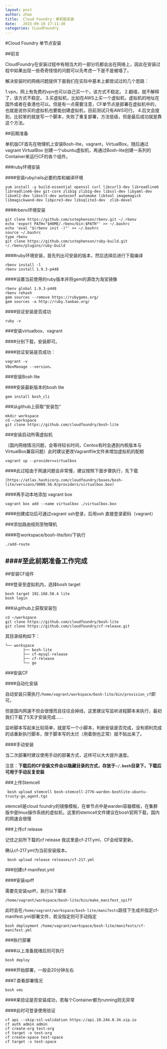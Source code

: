 ```yaml
---
layout: post
author: zhao
title:  Cloud Foundry：单机版安装
date:   2015-09-10 17:11:30
categories: CLoudFoundry
---
```


#Cloud Foundry 单节点安装

##前言

CloudFoundry在安装过程中有相当大的一部分坑都会出在网络上，因此在安装过程中如果出现一些奇奇怪怪的问题可以先考虑一下是不是被墙了。

解决安装时的网络问题提供下面我们在实际中基本上都尝试过的几个思路：

1.vpn，网上有免费的vpn也可以自己买一个，该方式不稳定。
2.翻墙，就不解释了，该方式不稳定。
3.买虚拟机，比如在AWS上买一个虚拟机，虚拟机的地址在国外或者在香港也可以。但是有一点需要注意，CF单节点是部署在虚拟机中的，也就是说你买的虚拟机也要能创建虚拟机，目前测试只有AWS可行。
4.后文会提到，比较笨的就是写一个脚本，失败了重复部署，方法低级，但是最后成功就是靠这个方法。

##前期准备

单机版CF首先在物理机上安装Bosh-lite，vagrant，VirtualBox，随后通过vagrant VirtualBox 创建一个ubuntu虚拟机，再通过Bosh-lite创建一系列的Container来运行CF的各个组件。

###ruby环境安装

####安装ruby/rails必要的库和编译环境
~~~
yum install -y build-essential openssl curl libcurl3-dev libreadline6 libreadline6-dev git-core zlib1g zlib1g-dev libssl-dev libyaml-dev libxml2-dev libxslt-dev autoconf automake libtool imagemagick libmagickwand-dev libpcre3-dev libsqlite3-dev  zlib-devel
~~~

####rbenv环境安装

~~~
git clone https://github.com/sstephenson/rbenv.git ~/.rbenv
echo 'export PATH="$HOME/.rbenv/bin:$PATH"' >> ~/.bashrc
echo 'eval "$(rbenv init -)"' >> ~/.bashrc
source ~/.bashrc
type rbenv
git clone https://github.com/sstephenson/ruby-build.git ~/.rbenv/plugins/ruby-build
~~~

####ruby环境安装，首先列出可安装的版本，然后选择后进行下载编译
~~~
rbenv install -l
rbenv install 1.9.3-p448
~~~

####设置当前使用的ruby版本并将gem的源改为淘宝镜像
~~~
rbenv global 1.9.3-p448
rbenv rehash
gem sources --remove https://rubygems.org/
gem sources -a http://ruby.taobao.org/
~~~

####验证安装是否成功 

~~~
ruby -v
~~~

###安装virtualbox、vagrant

####分别下载，安装即可。 

####验证安装是否成功：

~~~
vagrant -v
VBoxManage --version。
~~~

###安装Bosh lite

####安装最新版本的bosh lite

~~~
gem install bosh_cli
~~~

###从github上获取”安装包“

~~~
mkdir workspace
cd ~/workspace
git clone https://github.com/cloudfoundry/bosh-lite
~~~

###安装启动所需虚拟机

（国内网络情况问题，会等待较长时间，Centos有时会遇到内核版本与VirtualBox兼容问题）此时建议更改Vagrantfile文件来增加虚拟机的配额

~~~
vagrant up --provider=virtualbox
~~~

####此过程由于网速问题会非常慢，建议按照下面步骤执行，先下载

~~~
(https://atlas.hashicorp.com/cloudfoundry/boxes/bosh-lite/versions/9000.56.0/providers/virtualbox.box)
~~~

####再手动本地添加 vagrant box
~~~
vagrant box add --name virtualbox ./virtualbox.box 
~~~

####创建成功后可通过vagrant ssh登录，后用ssh 直接登录密码（vagrant）

###添加路由规则至物理机

####在workspace/bosh-lite/bin/下执行 

~~~
./add-route
~~~

####至此前期准备工作完成
----------

##安装CF组件

###登录至虚拟机内，选择bosh target

~~~
bosh target 192.168.50.4 lite
bosh login
~~~

###从github上获取安装包

~~~
cd ~/workspace
git clone https://github.com/cloudfoundry/bosh-lite
git clone https://github.com/cloudfoundry/cf-release.git
~~~

其目录结构如下：

~~~
└── workspace
	    ├── bosh-lite
	    ├── cf-mysql-release
	    ├── cf-release
	    └── go
~~~

###安装CF

####自动化安装

自动安装只需执行`/home/vagrant/workspace/bosh-lite/bin/provision_cf`即可。

但是国内网速不但会很慢而且往往会掉线，这里建议写监听进程脚本来执行，最初我们下载了5天才安装完成......

监听脚本写起来比较简单，就是写一个小脚本，判断安装是否完成，没有顺利完成的话重新执行脚本，限于脚本写的太烂（用着倒也正常）就不贴出来了。

####手动安装

当二次部署时建议使用手动的部署方式，这样可以大大提升速度。

注意：**下载后的CF安装文件会以隐藏目录的方式，存放于`~/.bosh`目录下，下载后可用于手动反复安装**

###上传Stemcell

~~~
 bosh upload stemcell bosh-stemcell-2776-warden-boshlite-ubuntu-trusty-go_agent.tgz
~~~

stemcell是cloud foundry的镜像模板，在单节点中是warden容器模板，在集群版中是linux操作系统的虚拟机，这里的stemcell文件建议在bosh官网下载，国内的网速会很慢

###上传cf release



记住之前所下载的cf release 我这里是cf-217.yml，CF会经常更新。

确认cf-217.yml为当前安装版本。

~~~
 bosh upload release releases/cf-217.yml 
~~~

###创建cf-manifest.yml

####安装spiff

需要先安装spiff，执行以下脚本

~~~
/home/vagrant/workspace/bosh-lite/bin/make_manifest_spiff
~~~

此时会在`/home/vagrant/workspace/bosh-lite/manifests`路径下生成并指定cf-manifest.yml部署文件，若没指定则可手动指定

~~~
bosh deployment /home/vagrant/workspace/bosh-lite/manifests/cf-manifest.yml
~~~

###执行部署

####以上准备就绪后则可执行
~~~
bosh deploy 
~~~

####开始部署，一般会20分钟左右

###7.查看部署情况

~~~
bosh vms 
~~~

####来验证是否安装成功，若每个Container都为running则无异常

####此时可登录使用验证
~~~
cf api --skip-ssl-validation https://api.10.244.0.34.xip.io
cf auth admin admin
cf create-org test-org
cf target -o test-org
cf create-space test-space
cf target -s test-space 
~~~